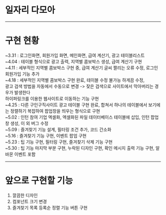 # 일자리 다모아
------------------------------
# 구현 현황
~3.31 : 로그인화면, 회원가입 화면, 메인화면, 급여 계산기, 광고 테이블리스트   
~4.04 : 테이블 형식으로 광고 출력, 지역별 콤보박스 생성, 급여 계산기 구현   
~4.11 : 세부적인 지역별 콤보박스 구현 중, 급여 계산기 글씨 짤리는 오류 수정, 로그인 회원가입 기능 추가   
~4.18 : 세부적인 지역별 콤보박스 구현 완료, 테이블 수정 불가능 하게끔 수정,    
        광고 검색 방법을 자동에서 수동으로 변경 -> 잦은 검색으로 사이트에서 막아버리는 경우가 발생한다   
        하이퍼링크를 이용한 웹사이트로 이동하는 기능 구현   
~4.25 : 다른 구인구직사이트 광고 테이블 구현 완료, 합쳐서 하나의 테이블에서 보기에는 정렬하기 복잡하여 팝업창을 띄우는 형식으로 구현   
~5.02 : 인턴 참여 기업 엑셀화, 엑셀화된 파일 데이터베이스 테이블에 삽입, 인턴 팝업 창 생성, 이 외 버그 수정   
~5.09 : 즐겨찾기 기능 설계, 필터링 조건 추가, 코드 간소화   
~5.16 : 즐겨찾기 기능 구현, 이벤트 팝업 구현   
~5.23 : 팁 기능 구현, 필터링 구현, 즐겨찾기 삭제 기능 구현   
~5.30 : 팁 기능 마지막 부분 구현, 누락된 디자인 구현, 확인 메시지 출력 기능 구현, 알바몬 이벤트 포함    

--------------------------------
# 앞으로 구현할 기능   
1. 깔끔한 디자인
2. 컴포넌트 크기 변경
3. 즐겨찾기 목록 등록순 정렬 기능 버튼 구현
